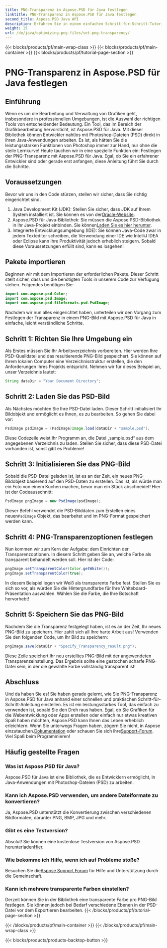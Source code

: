 ```yaml
---
title: PNG-Transparenz in Aspose.PSD für Java festlegen
linktitle: PNG-Transparenz in Aspose.PSD für Java festlegen
second_title: Aspose.PSD Java API
description: Erfahren Sie in einem einfachen Schritt-für-Schritt-Tutorial, wie Sie die PNG-Transparenz in Aspose.PSD für Java einstellen. Perfekt für Entwickler und Grafikdesigner.
weight: 15
url: /de/java/optimizing-png-files/set-png-transparency/
---
```


{{< blocks/products/pf/main-wrap-class >}}
{{< blocks/products/pf/main-container >}}
{{< blocks/products/pf/tutorial-page-section >}}

# PNG-Transparenz in Aspose.PSD für Java festlegen

## Einführung
Wenn es um die Bearbeitung und Verwaltung von Grafiken geht, insbesondere in professionellen Umgebungen, ist die Auswahl der richtigen Tools von entscheidender Bedeutung. Ein Tool, das im Bereich der Grafikbearbeitung hervorsticht, ist Aspose.PSD für Java. Mit dieser Bibliothek können Entwickler nahtlos mit Photoshop-Dateien (PSD) direkt in ihren Java-Anwendungen arbeiten. Es ist, als hätten Sie die leistungsstarken Funktionen von Photoshop immer zur Hand, nur ohne die steile Lernkurve! Heute tauchen wir in eine spezielle Funktion ein: Festlegen der PNG-Transparenz mit Aspose.PSD für Java. Egal, ob Sie ein erfahrener Entwickler sind oder gerade erst anfangen, diese Anleitung führt Sie durch die Schritte.
## Voraussetzungen
Bevor wir uns in den Code stürzen, stellen wir sicher, dass Sie richtig eingerichtet sind.
1.  Java Development Kit (JDK): Stellen Sie sicher, dass JDK auf Ihrem System installiert ist. Sie können es von der[Oracle-Website](https://www.oracle.com/java/technologies/javase-jdk11-downloads.html).
2.  Aspose.PSD für Java-Bibliothek: Sie müssen die Aspose.PSD-Bibliothek in Ihr Java-Projekt einbinden. Sie können[Laden Sie es hier herunter](https://releases.aspose.com/psd/java/).
3. Integrierte Entwicklungsumgebung (IDE): Sie können Java-Code zwar in jedem Texteditor schreiben, die Verwendung einer IDE wie IntelliJ IDEA oder Eclipse kann Ihre Produktivität jedoch erheblich steigern.
Sobald diese Voraussetzungen erfüllt sind, kann es losgehen!
## Pakete importieren
Beginnen wir mit dem Importieren der erforderlichen Pakete. Dieser Schritt stellt sicher, dass uns die benötigten Tools in unserem Code zur Verfügung stehen. Folgendes benötigen Sie:
```java
import com.aspose.psd.Color;
import com.aspose.psd.Image;
import com.aspose.psd.fileformats.psd.PsdImage;
```
Nachdem wir nun alles eingerichtet haben, unterteilen wir den Vorgang zum Festlegen der Transparenz in einem PNG-Bild mit Aspose.PSD für Java in einfache, leicht verständliche Schritte.
## Schritt 1: Richten Sie Ihre Umgebung ein
Als Erstes müssen Sie Ihr Arbeitsverzeichnis vorbereiten. Hier werden Ihre PSD-Quelldatei und das resultierende PNG-Bild gespeichert. Sie können auf Ihrem lokalen Computer eine Verzeichnisstruktur erstellen, die den Anforderungen Ihres Projekts entspricht. Nehmen wir für dieses Beispiel an, unser Verzeichnis lautet:
```java
String dataDir = "Your Document Directory";
```
## Schritt 2: Laden Sie das PSD-Bild
Als Nächstes möchten Sie Ihre PSD-Datei laden. Dieser Schritt initialisiert Ihr Bildobjekt und ermöglicht es Ihnen, es zu bearbeiten. So gehen Sie dabei vor:
```java
PsdImage psdImage = (PsdImage)Image.load(dataDir + "sample.psd");
```
Diese Codezeile weist Ihr Programm an, die Datei „sample.psd“ aus dem angegebenen Verzeichnis zu laden. Stellen Sie sicher, dass diese PSD-Datei vorhanden ist, sonst gibt es Probleme!
## Schritt 3: Initialisieren Sie das PNG-Bild
Sobald die PSD-Datei geladen ist, ist es an der Zeit, ein neues PNG-Bildobjekt basierend auf den PSD-Daten zu erstellen. Das ist, als würde man ein Foto von einem Kuchen machen, bevor man ein Stück abschneidet! Hier ist der Codeausschnitt:
```java
PsdImage pngImage = new PsdImage(psdImage);
```
 Dieser Befehl verwendet die PSD-Bilddaten zum Erstellen eines neuen`PsdImage` Objekt, das bearbeitet und im PNG-Format gespeichert werden kann.
## Schritt 4: PNG-Transparenzoptionen festlegen
Nun kommen wir zum Kern der Aufgabe: dem Einrichten der Transparenzoptionen. In diesem Schritt geben Sie an, welche Farbe als transparent behandelt werden soll. Hier ist der Code:
```java
pngImage.setTransparentColor(Color.getWhite());
pngImage.setTransparentColor(true);
```
In diesem Beispiel legen wir Weiß als transparente Farbe fest. Stellen Sie es sich so vor, als würden Sie die Hintergrundfarbe für Ihre Whiteboard-Präsentation auswählen. Wählen Sie die Farbe, die Ihre Botschaft hervorhebt!
## Schritt 5: Speichern Sie das PNG-Bild
Nachdem Sie die Transparenz festgelegt haben, ist es an der Zeit, Ihr neues PNG-Bild zu speichern. Hier zahlt sich all Ihre harte Arbeit aus! Verwenden Sie den folgenden Code, um Ihr Bild zu speichern:
```java
pngImage.save(dataDir + "Specify_Transparency_result.png");
```
Diese Zeile speichert Ihr neu erstelltes PNG-Bild mit der angewendeten Transparenzeinstellung. Das Ergebnis sollte eine gestochen scharfe PNG-Datei sein, in der die gewählte Farbe vollständig transparent ist!
## Abschluss
Und da haben Sie es! Sie haben gerade gelernt, wie Sie PNG-Transparenz in Aspose.PSD für Java anhand einer schnellen und praktischen Schritt-für-Schritt-Anleitung einstellen. Es ist ein leistungsstarkes Tool, das einfach zu verwenden ist, sobald Sie den Dreh raus haben. Egal, ob Sie Grafiken für die Webentwicklung oder Apps erstellen oder einfach nur etwas kreativen Spaß haben möchten, Aspose.PSD kann Ihnen das Leben erheblich erleichtern.
 Wenn Sie unterwegs Fragen haben, zögern Sie nicht, in Aspose einzutauchen.[Dokumentation](https://reference.aspose.com/psd/java/) oder schauen Sie sich ihre[Support-Forum](https://forum.aspose.com/c/psd/34). Viel Spaß beim Programmieren!
## Häufig gestellte Fragen
### Was ist Aspose.PSD für Java?
Aspose.PSD für Java ist eine Bibliothek, die es Entwicklern ermöglicht, in Java-Anwendungen mit Photoshop-Dateien (PSD) zu arbeiten.
### Kann ich Aspose.PSD verwenden, um andere Dateiformate zu konvertieren?
Ja, Aspose.PSD unterstützt die Konvertierung zwischen verschiedenen Bildformaten, darunter PNG, BMP, JPG und mehr.
### Gibt es eine Testversion?
Absolut! Sie können eine kostenlose Testversion von Aspose.PSD herunterladen[Hier](https://releases.aspose.com/).
### Wie bekomme ich Hilfe, wenn ich auf Probleme stoße?
 Besuchen Sie die[Aspose Support Forum](https://forum.aspose.com/c/psd/34) für Hilfe und Unterstützung durch die Gemeinschaft.
### Kann ich mehrere transparente Farben einstellen?
Derzeit können Sie in der Bibliothek eine transparente Farbe pro PNG-Bild festlegen. Sie können jedoch bei Bedarf verschiedene Ebenen in der PSD-Datei vor dem Exportieren bearbeiten.
{{< /blocks/products/pf/tutorial-page-section >}}

{{< /blocks/products/pf/main-container >}}
{{< /blocks/products/pf/main-wrap-class >}}

{{< blocks/products/products-backtop-button >}}
